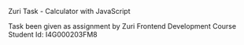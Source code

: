 Zuri Task - Calculator with JavaScript

Task been given as assignment by Zuri Frontend Development Course
Student Id: I4G000203FM8
